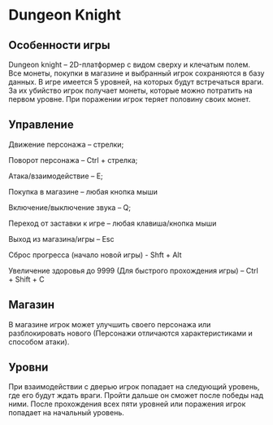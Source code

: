 # Dungeon Knight

## Особенности игры
Dungeon knight – 2D-платформер с видом сверху и клечатым полем. Все монеты, покупки в магазине и выбранный игрок сохраняются в базу данных. В игре имеется 5 уровней, на которых будут встречаться враги. За их убийство игрок получает монеты, которые можно потратить на первом уровне. При поражении игрок теряет половину своих монет.


## Управление
Движение персонажа – стрелки;

Поворот персонажа – Ctrl + стрелка;

Атака/взаимодействие – E;

Покупка в магазине – любая кнопка мыши

Включение/выключение звука – Q;

Переход от заставки к игре – любая клавиша/кнопка мыши

Выход из магазина/игры – Esc

Сброс прогресса (начало новой игры) - Shft + Alt

Увеличение здоровья до 9999 (Для быстрого прохождения игры) – Ctrl + Shift + С


## Магазин
В магазине игрок может улучшить своего персонажа или разблокировать нового (Персонажи отличаются характеристиками и способом атаки).


## Уровни
При взаимодействии с дверью игрок попадает на следующий уровень, где его будут ждать враги. Пройти дальше он сможет после победы над ними. После прохождения всех пяти уровней или поражения игрок попадает на начальный уровень.
